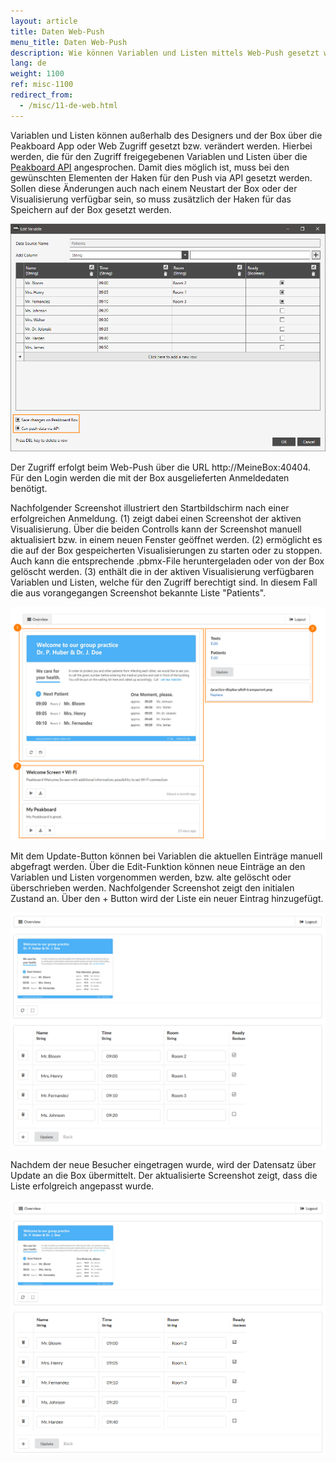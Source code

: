 ```yaml
---
layout: article
title: Daten Web-Push
menu_title: Daten Web-Push
description: Wie können Variablen und Listen mittels Web-Push gesetzt werden.
lang: de
weight: 1100
ref: misc-1100
redirect_from:
  - /misc/11-de-web.html
---
```


Variablen und Listen können außerhalb des Designers und der Box über die Peakboard App oder Web Zugriff gesetzt bzw. verändert werden.
Hierbei werden, die für den Zugriff freigegebenen Variablen und Listen über die [Peakboard API](/misc/07-de-API.html) angesprochen.
Damit dies möglich ist, muss bei den gewünschten Elementen der Haken für den Push via API gesetzt werden.
Sollen diese Änderungen auch nach einem Neustart der Box oder der Visualisierung verfügbar sein, so muss zusätzlich der Haken für das Speichern auf der Box gesetzt werden.

![image1](/assets/images/instant_boards/web/img0.png)

Der Zugriff erfolgt beim Web-Push über die URL http://MeineBox:40404. 
Für den Login werden die mit der Box ausgelieferten Anmeldedaten benötigt.

Nachfolgender Screenshot illustriert den Startbildschirm nach einer erfolgreichen Anmeldung.
(1) zeigt dabei einen Screenshot der aktiven Visualisierung. Über die beiden Controlls kann der Screenshot manuell aktualisiert bzw. in einem neuen Fenster geöffnet werden.
(2) ermöglicht es die auf der Box gespeicherten Visualisierungen zu starten oder zu stoppen. Auch kann die entsprechende .pbmx-File heruntergeladen oder von der Box gelöscht werden.
(3) enthält die in der aktiven Visualisierung verfügbaren Variablen und Listen, welche für den Zugriff berechtigt sind. In diesem Fall die aus vorangegangen Screenshot bekannte Liste "Patients".

![image1](/assets/images/instant_boards/web/img1.png)

Mit dem Update-Button können bei Variablen die aktuellen Einträge manuell abgefragt werden.
Über die Edit-Funktion können neue Einträge an den Variablen und Listen vorgenommen werden, bzw. alte gelöscht oder überschrieben werden.
Nachfolgender Screenshot zeigt den initialen Zustand an.
Über den + Button wird der Liste ein neuer Eintrag hinzugefügt.

![image1](/assets/images/instant_boards/web/img2.png)

Nachdem der neue Besucher eingetragen wurde, wird der Datensatz über Update an die Box übermittelt.
Der aktualisierte Screenshot zeigt, dass die Liste erfolgreich angepasst wurde.

![image1](/assets/images/instant_boards/web/img3.png)

